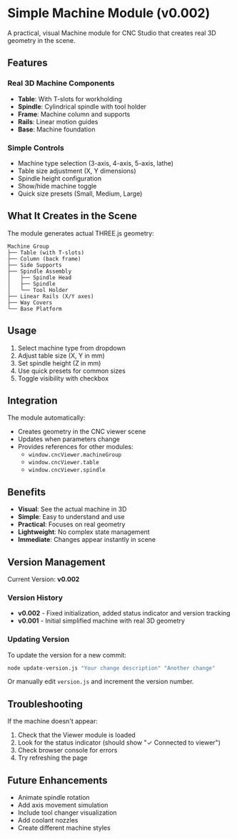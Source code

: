 # Simple Machine Module (v0.002)

A practical, visual Machine module for CNC Studio that creates real 3D geometry in the scene.

## Features

### Real 3D Machine Components
- **Table**: With T-slots for workholding
- **Spindle**: Cylindrical spindle with tool holder
- **Frame**: Machine column and supports
- **Rails**: Linear motion guides
- **Base**: Machine foundation

### Simple Controls
- Machine type selection (3-axis, 4-axis, 5-axis, lathe)
- Table size adjustment (X, Y dimensions)
- Spindle height configuration
- Show/hide machine toggle
- Quick size presets (Small, Medium, Large)

## What It Creates in the Scene

The module generates actual THREE.js geometry:

```
Machine Group
├── Table (with T-slots)
├── Column (back frame)
├── Side Supports
├── Spindle Assembly
│   ├── Spindle Head
│   ├── Spindle
│   └── Tool Holder
├── Linear Rails (X/Y axes)
├── Way Covers
└── Base Platform
```

## Usage

1. Select machine type from dropdown
2. Adjust table size (X, Y in mm)
3. Set spindle height (Z in mm)
4. Use quick presets for common sizes
5. Toggle visibility with checkbox

## Integration

The module automatically:
- Creates geometry in the CNC viewer scene
- Updates when parameters change
- Provides references for other modules:
  - `window.cncViewer.machineGroup`
  - `window.cncViewer.table`
  - `window.cncViewer.spindle`

## Benefits

- **Visual**: See the actual machine in 3D
- **Simple**: Easy to understand and use
- **Practical**: Focuses on real geometry
- **Lightweight**: No complex state management
- **Immediate**: Changes appear instantly in scene

## Version Management

Current Version: **v0.002**

### Version History
- **v0.002** - Fixed initialization, added status indicator and version tracking
- **v0.001** - Initial simplified machine with real 3D geometry

### Updating Version
To update the version for a new commit:
```bash
node update-version.js "Your change description" "Another change"
```

Or manually edit `version.js` and increment the version number.

## Troubleshooting

If the machine doesn't appear:
1. Check that the Viewer module is loaded
2. Look for the status indicator (should show "✓ Connected to viewer")
3. Check browser console for errors
4. Try refreshing the page

## Future Enhancements

- Animate spindle rotation
- Add axis movement simulation
- Include tool changer visualization
- Add coolant nozzles
- Create different machine styles